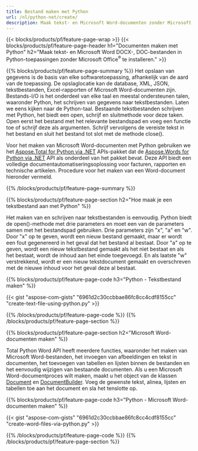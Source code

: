 ```yaml
---
title: Bestand maken met Python 
url: /nl/python-net/create/
description: Maak tekst- en Microsoft Word-documenten zonder Microsoft Office te installeren 
---
```


{{< blocks/products/pf/feature-page-wrap >}}
{{< blocks/products/pf/feature-page-header h1="Documenten maken met Python" h2="Maak tekst- en Microsoft Word DOCX-, DOC-bestanden in Python-toepassingen zonder Microsoft Office<sup>&reg;</sup> te installeren." >}}

{{% blocks/products/pf/feature-page-summary %}}
Het opslaan van gegevens is de basis van elke softwaretoepassing, afhankelijk van de aard van de toepassing. De opslaglocatie kan de database, XML, JSON, tekstbestanden, Excel-rapporten of Microsoft Word-documenten zijn. Bestands-I/O is het onderdeel van elke taal en meestal ondersteunen talen, waaronder Python, het schrijven van gegevens naar tekstbestanden. Laten we eens kijken naar de Python-taal. Bestaande tekstbestanden schrijven met Python, het biedt een open, schrijf en sluitmethode voor deze taken. Open eerst het bestand met het relevante bestandspad en voeg een functie toe of schrijf deze als argumenten. Schrijf vervolgens de vereiste tekst in het bestand en sluit het bestand tot slot met de methode close(). 

Voor het maken van Microsoft Word-documenten met Python gebruiken we het [Aspose.Total for Python via .NET](https://products.aspose.com/total/python-net/) APIs-pakket dat de [Aspose.Words for Python via .NET](https://products.aspose.com/words/python-net/) API als onderdeel van het pakket bevat. Deze API biedt een volledige documentautomatiseringsoplossing voor facturen, rapporten en technische artikelen. Procedure voor het maken van een Word-document hieronder vermeld.

{{% /blocks/products/pf/feature-page-summary  %}}

{{% blocks/products/pf/feature-page-section  h2="Hoe maak je een tekstbestand aan met Python" %}}

Het maken van en schrijven naar tekstbestanden is eenvoudig. Python biedt de open()-methode met drie parameters en moet een van de parameters samen met het bestandspad gebruiken. Drie parameters zijn "x", "a" en "w". Door "x" op te geven, wordt een nieuw bestand gemaakt, maar er wordt een fout gegenereerd in het geval dat het bestand al bestaat. Door "a" op te geven, wordt een nieuw tekstbestand gemaakt als het niet bestaat en als het bestaat, wordt de inhoud aan het einde toegevoegd. En als laatste "w" verstrekkend, wordt er een nieuw tekstdocument gemaakt en overschreven met de nieuwe inhoud voor het geval deze al bestaat.

{{% blocks/products/pf/feature-page-code h3="Python - Tekstbestand maken" %}}

{{< gist "aspose-com-gists" "6961d2c30ccbbae86fc8cc4cdf8155cc" "create-text-file-using-python.py" >}}

{{% /blocks/products/pf/feature-page-code  %}}
{{% /blocks/products/pf/feature-page-section %}}

{{% blocks/products/pf/feature-page-section  h2="Microsoft Word-documenten maken" %}}

Total Python Word API heeft meerdere functies, waaronder het maken van Microsoft Word-bestanden, het invoegen van afbeeldingen en tekst in documenten, het toevoegen van tabellen en lijsten binnen de bestanden en het eenvoudig wijzigen van bestaande documenten. Als u een Microsoft Word-documentproces wilt maken, maakt u het object van de klassen [Document](https://reference.aspose.com/words/python-net/aspose.words/document/) en [DocumentBuilder](https://reference.aspose.com/words/python-net/aspose.words/documentbuilder/). Voeg de gewenste tekst, alinea, lijsten en tabellen toe aan het document en sla het tenslotte op.

{{% blocks/products/pf/feature-page-code h3="Python - Microsoft Word-documenten maken" %}}

{{< gist "aspose-com-gists" "6961d2c30ccbbae86fc8cc4cdf8155cc" "create-word-files-via-python.py" >}}

{{% /blocks/products/pf/feature-page-code  %}}
{{% /blocks/products/pf/feature-page-section %}}